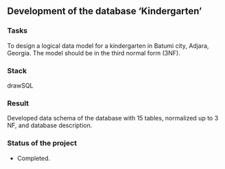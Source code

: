 ## Development of the database ‘Kindergarten’

### Tasks
To design a logical data model for a kindergarten in Batumi city, Adjara, Georgia. The model should be in the third normal form (3NF).
### Stack
drawSQL
### Result
Developed data schema of the database with 15 tables, normalized up to 3 NF, and database description.
### Status of the project
+ Completed.
